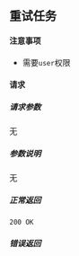 ## 重试任务

#### 注意事项

- 需要`user`权限

#### 请求

##### 请求参数

无

##### 参数说明

无

##### 正常返回

```
200 OK
```

##### 错误返回
